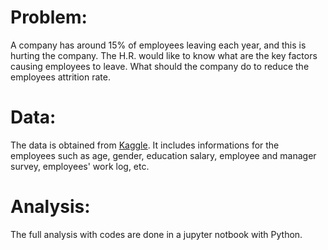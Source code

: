 # Problem:
A company has around 15% of employees leaving each year, and this is hurting the company. The H.R. would like to know what are the key factors causing employees to leave. What should the company do to reduce the employees attrition rate.

# Data:
The data is obtained from [Kaggle](https://www.kaggle.com/vjchoudhary7/hr-analytics-case-study?select=general_data.csv#). It includes informations for the employees such as age, gender, education salary, employee and manager survey, employees' work log, etc.

# Analysis:
The full analysis with codes are done in a jupyter notbook with Python.

